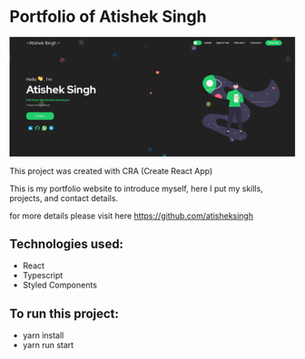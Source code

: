 # Portfolio of Atishek Singh

![Alt text](src/assets/ss.png?raw=true "Title")




This project was created with CRA (Create React App)

This is my portfolio website to introduce myself, here I put my skills, projects, and contact details.

for more details please visit here https://github.com/atisheksingh

## Technologies used:
- React
- Typescript
- Styled Components
 
## To run this project:
- yarn install
- yarn run start